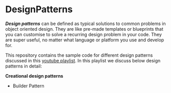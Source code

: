 # DesignPatterns

***Design patterns*** can be defined as typical solutions to common problems in object oriented design. They are like pre-made templates or blueprints that you can customise to solve a recurring design problem in your code. They are super useful, no matter what language or platform you use and develop for.

This repository contains the sample code for different design patterns discussed in this [youtube playlist](https://www.youtube.com/playlist?list=PL5H48FA8Q0RqKLS7A49kdNvb64eiJ4ddK). In this playlist we discuss below design patterns in detail:

**Creational design patterns**
- Builder Pattern
